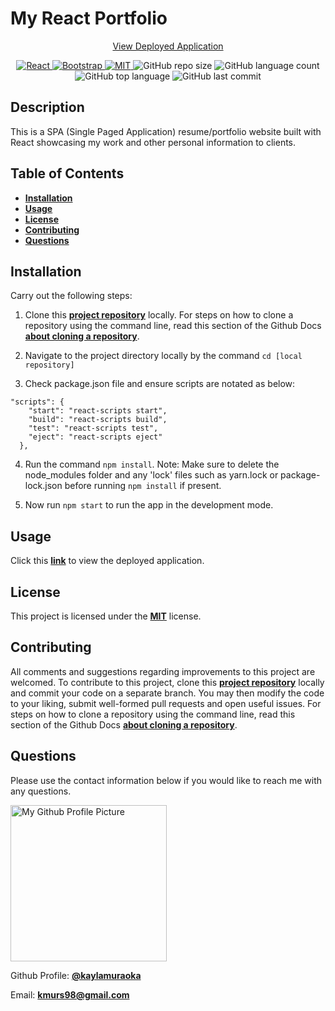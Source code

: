 # My React Portfolio

<p align="center">
  <a href="https://kaylamuraoka.github.io/react-portfolio/">View Deployed Application</a>
</p>

<p align="center">
  <a href="https://reactjs.org/">
    <img src="https://img.shields.io/badge/React-20232A?style=for-the-badge&logo=react&logoColor=61DAFB" alt="React">
  </a>
  
  <a href="https://getbootstrap.com/">
    <img src="https://img.shields.io/badge/Bootstrap-563D7C?style=for-the-badge&logo=bootstrap&logoColor=white" alt="Bootstrap">
  </a>

  <a href="https://opensource.org/licenses/MIT">
    <img src="https://img.shields.io/badge/License-MIT-yellow.svg" alt="MIT" />
  </a>

  <img src="https://img.shields.io/github/repo-size/kaylamuraoka/react-portfolio?style=plastic" alt="GitHub repo size"/>

  <img src="https://img.shields.io/github/languages/count/kaylamuraoka/react-portfolio?style=plastic" alt="GitHub language count"/>

  <img src="https://img.shields.io/github/languages/top/kaylamuraoka/react-portfolio?style=plastic" alt="GitHub top language">

  <img src="https://img.shields.io/github/last-commit/kaylamuraoka/react-portfolio?color=blue&style=plastic" alt="GitHub last commit" />

</p>

## Description

This is a SPA (Single Paged Application) resume/portfolio website built with React showcasing my work and other personal information to clients.

## Table of Contents

- [**Installation**](#installation)
- [**Usage**](#usage)
- [**License**](#license)
- [**Contributing**](#contributing)
- [**Questions**](#questions)

## Installation

Carry out the following steps:

1. Clone this [**project repository**](https://github.com/kaylamuraoka/react-portfolio) locally. For steps on how to clone a repository using the command line, read this section of the Github Docs [**about cloning a repository**](https://docs.github.com/en/free-pro-team@latest/github/creating-cloning-and-archiving-repositories/cloning-a-repository#about-cloning-a-repository).

2. Navigate to the project directory locally by the command `cd [local repository]`

3. Check package.json file and ensure scripts are notated as below:

```
"scripts": {
    "start": "react-scripts start",
    "build": "react-scripts build",
    "test": "react-scripts test",
    "eject": "react-scripts eject"
  },
```

4. Run the command `npm install`. Note: Make sure to delete the node_modules folder and any 'lock' files such as
   yarn.lock or package-lock.json before running `npm install` if present.

5. Now run `npm start` to run the app in the development mode.

## Usage

Click this [**link**](https://randomized-employee-directory.herokuapp.com/) to view the deployed application.

## License

This project is licensed under the [**MIT**](https://opensource.org/licenses/MIT) license.

## Contributing

All comments and suggestions regarding improvements to this project are welcomed. To contribute to this project, clone this [**project repository**](https://github.com/kaylamuraoka/react-portfolio) locally and commit your code on a separate branch. You may then modify the code to your liking, submit well-formed pull requests and open useful issues. For steps on how to clone a repository using the command line, read this section of the Github Docs [**about cloning a repository**](https://docs.github.com/en/free-pro-team@latest/github/creating-cloning-and-archiving-repositories/cloning-a-repository#about-cloning-a-repository).

## Questions

Please use the contact information below if you would like to reach me with any questions.

<img src="https://avatars.githubusercontent.com/u/48099435?s=400&u=d6386c0b51a7898d7a3e27613af6446d027a7cf5&v=4=20x20" width="250" height="250" alt="My Github Profile Picture">

Github Profile: [**@kaylamuraoka**](https://github.com/kaylamuraoka)

Email: [**kmurs98@gmail.com**](kmurs98@gmail.com)
